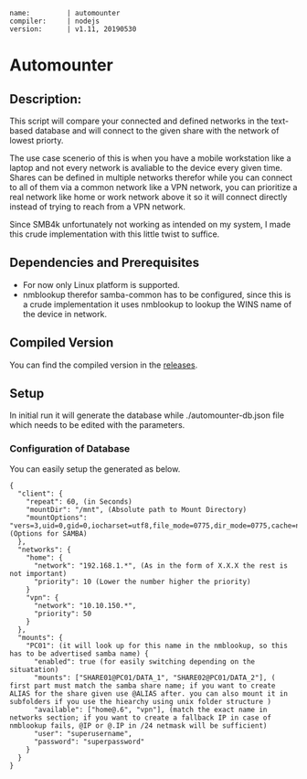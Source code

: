 ```
name:         | automounter
compiler:     | nodejs
version:      | v1.11, 20190530
```

# Automounter

## Description:

This script will compare your connected and defined networks in the text-based database and will connect to the given share with the network of lowest priorty. 

The use case scenerio of this is when you have a mobile workstation like a laptop and not every network is avaliable to the device every given time. Shares can be defined in multiple networks therefor while you can connect to all of them via a common network like a VPN network, you can prioritize a real network like home or work network above it so it will connect directly instead of trying to reach from a VPN network.

Since SMB4k unfortunately not working as intended on my system, I made this crude implementation with this little twist to suffice.

## Dependencies and Prerequisites

* For now only Linux platform is supported.
* nmblookup therefor samba-common has to be configured, since this is a crude implementation it uses nmblookup to lookup the WINS name of the device in network.

## Compiled Version
You can find the compiled version in the [releases](https://github.com/cenk1cenk2/automounter/releases/latest).

## Setup

In initial run it will generate the database while ./automounter-db.json file which needs to be edited with the parameters.

### Configuration of Database

You can easily setup the generated as below.

```
{
  "client": {
    "repeat": 60, (in Seconds)
    "mountDir": "/mnt", (Absolute path to Mount Directory)
    "mountOptions": "vers=3,uid=0,gid=0,iocharset=utf8,file_mode=0775,dir_mode=0775,cache=none" (Options for SAMBA)
  },
  "networks": {
    "home": {
      "network": "192.168.1.*", (As in the form of X.X.X the rest is not important)
      "priority": 10 (Lower the number higher the priority)
    }
    "vpn": {
      "network": "10.10.150.*",
      "priority": 50
    }
  },
  "mounts": {
    "PC01": (it will look up for this name in the nmblookup, so this has to be advertised samba name) {
      "enabled": true (for easily switching depending on the situatation)
      "mounts": ["SHARE01@PC01/DATA_1", "SHARE02@PC01/DATA_2"], ( first part must match the samba share name; if you want to create ALIAS for the share given use @ALIAS after. you can also mount it in subfolders if you use the hiearchy using unix folder structure )
      "available": ["home@.6", "vpn"], (match the exact name in networks section; if you want to create a fallback IP in case of nmblookup fails, @IP or @.IP in /24 netmask will be sufficient)
      "user": "superusername",
      "password": "superpassword"
    }
  }
}
```
